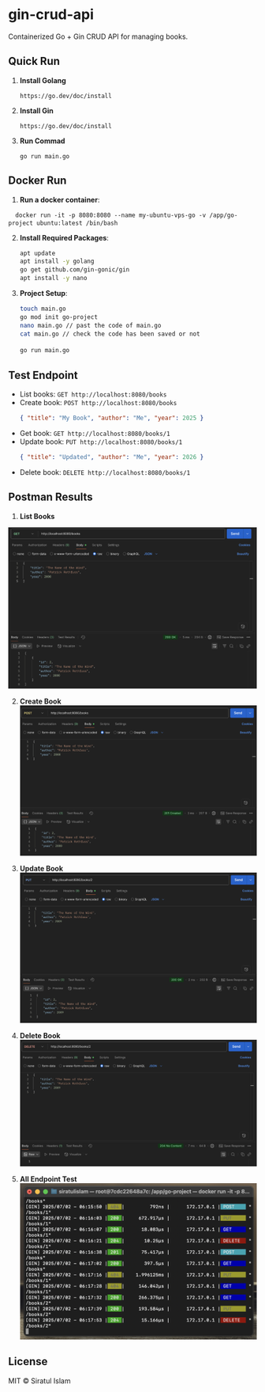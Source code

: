 # gin-crud-api

Containerized Go + Gin CRUD API for managing books.

## Quick Run

1. **Install Golang**
   ```
   https://go.dev/doc/install
   ```
2. **Install Gin**
   ```
   https://go.dev/doc/install
   ```
3. **Run Commad**
   ```
   go run main.go
   ```

## Docker Run

1. **Run a docker container**:

```
  docker run -it -p 8080:8080 --name my-ubuntu-vps-go -v /app/go-project ubuntu:latest /bin/bash
```

2. **Install Required Packages**:

   ```bash
   apt update
   apt install -y golang
   go get github.com/gin-gonic/gin
   apt install -y nano
   ```

3. **Project Setup**:

   ```bash
   touch main.go
   go mod init go-project
   nano main.go // past the code of main.go
   cat main.go // check the code has been saved or not

   go run main.go

   ```

## Test Endpoint

- List books: `GET http://localhost:8080/books`
- Create book: `POST http://localhost:8080/books`
  ```json
  { "title": "My Book", "author": "Me", "year": 2025 }
  ```
- Get book: `GET http://localhost:8080/books/1`
- Update book: `PUT http://localhost:8080/books/1`
  ```json
  { "title": "Updated", "author": "Me", "year": 2026 }
  ```
- Delete book: `DELETE http://localhost:8080/books/1`

## Postman Results

1. **List Books**

![alt text](/api/get.png)

2. **Create Book**
   ![alt text](/api/post.png)
3. **Update Book**
   ![alt text](/api/put.png)
4. **Delete Book**
   ![alt text](/api/delete.png)

5. **All Endpoint Test**
   ![alt text](/api/req.png)

## License

MIT © Siratul Islam
